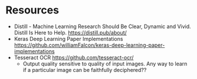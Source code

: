 # Resources 

- Distill - Machine Learning Research Should Be Clear, Dynamic and Vivid. Distill Is Here to Help. https://distill.pub/about/
- Keras Deep Learning Paper Implementations https://github.com/williamFalcon/keras-deep-learning-paper-implementations
- Tesseract OCR https://github.com/tesseract-ocr/
    * Output quality sensitive to quality of input images. Any way to learn if a particular image can be faithfully deciphered??
